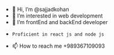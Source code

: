 - 👋 Hi, I’m @sajjadkohan
- 👀 I’m interested in web development
- 🌱 I’m frontEnd and backEnd developer
-     Proficient in react js and node js
- 📫 How to reach me +989367109093

<!---
sajjadkohan/sajjadkohan is a ✨ special ✨ repository because its `README.md` (this file) appears on your GitHub profile.
You can click the Preview link to take a look at your changes.
--->

